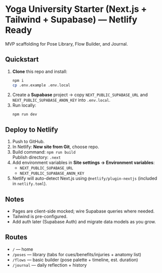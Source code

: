 # Yoga University Starter (Next.js + Tailwind + Supabase) — Netlify Ready

MVP scaffolding for Pose Library, Flow Builder, and Journal.

## Quickstart
1. **Clone** this repo and install:
   ```bash
   npm i
   cp .env.example .env.local
   ```
2. Create a **Supabase** project → copy `NEXT_PUBLIC_SUPABASE_URL` and `NEXT_PUBLIC_SUPABASE_ANON_KEY` into `.env.local`.
3. Run locally:
   ```bash
   npm run dev
   ```

## Deploy to Netlify
1. Push to GitHub.
2. In Netlify: **New site from Git**, choose repo.
3. Build command: `npm run build`  
   Publish directory: `.next`
4. Add environment variables in **Site settings → Environment variables**:
   - `NEXT_PUBLIC_SUPABASE_URL`
   - `NEXT_PUBLIC_SUPABASE_ANON_KEY`
5. Netlify will auto-detect Next.js using `@netlify/plugin-nextjs` (included in `netlify.toml`).

## Notes
- Pages are client-side mocked; wire Supabase queries where needed.
- Tailwind is pre-configured.
- Add auth later (Supabase Auth) and migrate data models as you grow.

## Routes
- `/` — home
- `/poses` — library (tabs for cues/benefits/injuries + anatomy list)
- `/flows` — basic builder (pose palette + timeline, est. duration)
- `/journal` — daily reflection + history
